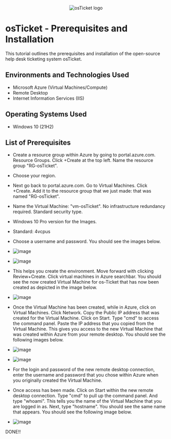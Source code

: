 <p align="center">
<img src="https://i.imgur.com/Clzj7Xs.png" alt="osTicket logo"/>
</p>

<h1>osTicket - Prerequisites and Installation</h1>
This tutorial outlines the prerequisites and installation of the open-source help desk ticketing system osTicket.<br />


<h2>Environments and Technologies Used</h2>

- Microsoft Azure (Virtual Machines/Compute)
- Remote Desktop
- Internet Information Services (IIS)

<h2>Operating Systems Used </h2>

- Windows 10</b> (21H2)

<h2>List of Prerequisites</h2>

- Create a resource group within Azure by going to portal.azure.com. Resource Groups. Click +Create at the top left. Name the resource group "RG-osTicket". 
- Choose your region.
- Next go back to portal.azure.com. Go to Virtual Machines. Click +Create. Add it to the resource group that we just made: that was named "RG-osTicket".
- Name the Virtual Machine: "vm-osTicket". No infrastructure redundancy required. Standard security type.
- Windows 10 Pro version for the Images.
- Standard: 4vcpus
- Choose a username and password. You should see the images below.

- ![image](https://github.com/Sheen300/osticket-prereqs/assets/150862861/c540347e-6115-4c23-b12a-3f292693c5f1)
- ![image](https://github.com/Sheen300/osticket-prereqs/assets/150862861/482cf00f-1992-4098-b807-720db1b11224)

- This helps you create the environment. Move forward with clicking Review+Create. Click virtual machines in Azure searchbar. You should see the now created Virtual Machine for os-Ticket that has now been created as depicted in the image below.

- ![image](https://github.com/Sheen300/osticket-prereqs/assets/150862861/a8c49fb7-3af0-456c-b985-ae530a69f3d7)

- Once the Virtual Machine has been created, while in Azure, click on Virtual Machines. Click Network. Copy the Public IP address that was created for the Virtual Machine. Click on Start. Type "cmd" to access the command panel. Paste the IP address that you copied from the Virtual Machine. This gives you access to the new Virtual Machine that was created within Azure from your remote desktop. You should see the following images below.

- ![image](https://github.com/Sheen300/osticket-prereqs/assets/150862861/f144d493-3f4b-448b-a400-2afbe757bfe1)
- ![image](https://github.com/Sheen300/osticket-prereqs/assets/150862861/4540754e-0fa7-4175-a3e6-8e36963a5a29)

- For the login and password of the new remote desktop connection, enter the username and password that you chose within Azure when you originally created the Virtual Machine.

- Once access has been made. Click on Start within the new remote desktop connection. Type "cmd" to pull up the command panel. And type "whoami". This tells you the name of the Virtual Machine that you are logged in as. Next, type "hostname". You should see the same name that appears. You should see the following image below.

- ![image](https://github.com/Sheen300/osticket-prereqs/assets/150862861/5039e5c4-20fd-4182-b0df-da47c292a902)

DONE!!
